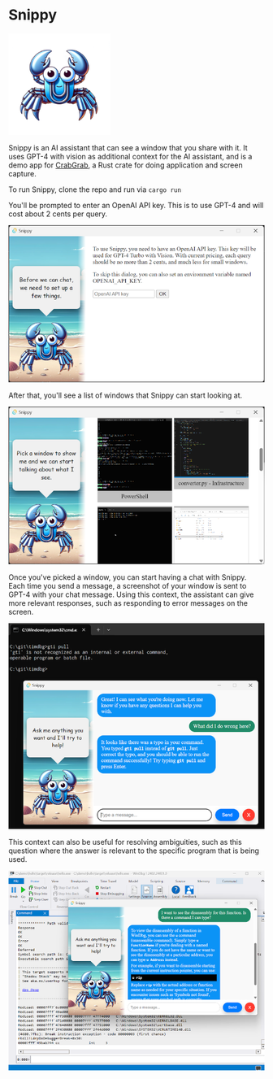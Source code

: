# Snippy

<img src="src/snippy.png" alt="Snippy!" width="200"/>

Snippy is an AI assistant that can see a window that you share with it. It uses GPT-4 with vision as additional context for the AI assistant, and is a demo app for [CrabGrab](https://github.com/AugmendTech/CrabGrab), a Rust crate for doing application and screen capture.

To run Snippy, clone the repo and run via `cargo run`

You'll be prompted to enter an OpenAI API key. This is to use GPT-4 and will cost about 2 cents per query.

![API key entry config](img/snippy_api_key.png)

After that, you'll see a list of windows that Snippy can start looking at.

![Window selector](img/snippy_pick_window.png)

Once you've picked a window, you can start having a chat with Snippy. Each time you send a message, a screenshot of your window is sent to GPT-4 with your chat message. Using this context, the assistant can give more relevant responses, such as responding to error messages on the screen.

![Window selector](img/snippy_chat_cmd.png)

This context can also be useful for resolving ambiguities, such as this question where the answer is relevant to the specific program that is being used.

![Snippy with WinDbg](img/snippy_windbg.png)
